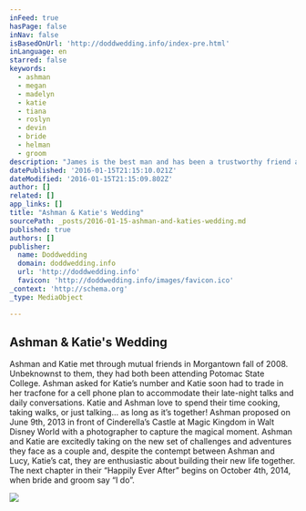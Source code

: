```yaml
---
inFeed: true
hasPage: false
inNav: false
isBasedOnUrl: 'http://doddwedding.info/index-pre.html'
inLanguage: en
starred: false
keywords:
  - ashman
  - megan
  - madelyn
  - katie
  - tiana
  - roslyn
  - devin
  - bride
  - helman
  - groom
description: "James is the best man and has been a trustworthy friend and like a brother to the groom. From soccer to bowling, elementary school to college, he has always been there for Ashman and had his back. Many of Ashman's best memories are shared with James and he couldn't imagine a more suitable best man."
datePublished: '2016-01-15T21:15:10.021Z'
dateModified: '2016-01-15T21:15:09.802Z'
author: []
related: []
app_links: []
title: "Ashman & Katie's Wedding"
sourcePath: _posts/2016-01-15-ashman-and-katies-wedding.md
published: true
authors: []
publisher:
  name: Doddwedding
  domain: doddwedding.info
  url: 'http://doddwedding.info'
  favicon: 'http://doddwedding.info/images/favicon.ico'
_context: 'http://schema.org'
_type: MediaObject

---
```

<article style=""><h1>Ashman &amp; Katie's Wedding</h1><p>Ashman and Katie met through mutual friends in Morgantown fall of 2008.  Unbeknownst to them, they had both been attending Potomac State College.  Ashman asked for Katie’s number and Katie soon had to trade in her tracfone for a cell phone plan to accommodate their late-night talks and daily conversations.  Katie and Ashman love to spend their time cooking, taking walks, or just talking… as long as it’s together!  Ashman proposed on June 9th, 2013 in front of Cinderella’s Castle at Magic Kingdom in Walt Disney World with a photographer to capture the magical moment.  Ashman and Katie are excitedly taking on the new set of challenges and adventures they face as a couple and, despite the contempt between Ashman and Lucy, Katie’s cat, they are enthusiastic about building their new life together.  The next chapter in their “Happily Ever After” begins on October 4th, 2014, when bride and groom say “I do”.</p><img src="https://s3-us-west-2.amazonaws.com/the-grid-img/p/6f0e0271fe6af6a4f9925801cb90ea1ce368ab34.jpg" /></article>